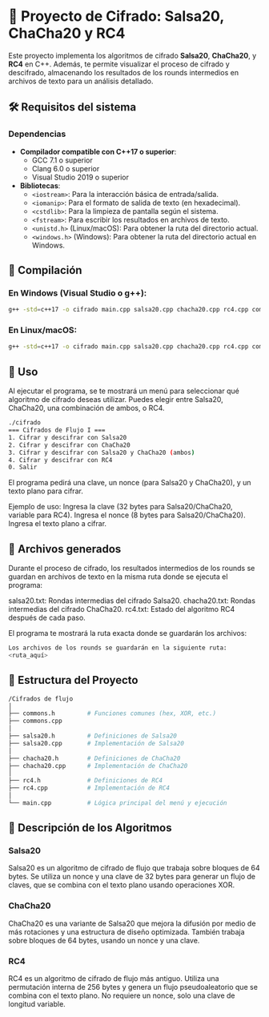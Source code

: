 # 🔐 **Proyecto de Cifrado: Salsa20, ChaCha20 y RC4**

Este proyecto implementa los algoritmos de cifrado **Salsa20**, **ChaCha20**, y **RC4** en C++. Además, te permite visualizar el proceso de cifrado y descifrado, almacenando los resultados de los rounds intermedios en archivos de texto para un análisis detallado.

## 🛠 **Requisitos del sistema**

### Dependencias
- **Compilador compatible con C++17 o superior**:
  - GCC 7.1 o superior
  - Clang 6.0 o superior
  - Visual Studio 2019 o superior
- **Bibliotecas**:
  - `<iostream>`: Para la interacción básica de entrada/salida.
  - `<iomanip>`: Para el formato de salida de texto (en hexadecimal).
  - `<cstdlib>`: Para la limpieza de pantalla según el sistema.
  - `<fstream>`: Para escribir los resultados en archivos de texto.
  - `<unistd.h>` (Linux/macOS): Para obtener la ruta del directorio actual.
  - `<windows.h>` (Windows): Para obtener la ruta del directorio actual en Windows.

## 🔧 **Compilación**

### En **Windows** (Visual Studio o g++):

```bash
g++ -std=c++17 -o cifrado main.cpp salsa20.cpp chacha20.cpp rc4.cpp commons.cpp
```

### En Linux/macOS:

```bash
g++ -std=c++17 -o cifrado main.cpp salsa20.cpp chacha20.cpp rc4.cpp commons.cpp
```

## 🚀 **Uso**

Al ejecutar el programa, se te mostrará un menú para seleccionar qué algoritmo de cifrado deseas utilizar. Puedes elegir entre Salsa20, ChaCha20, una combinación de ambos, o RC4.

```bash
./cifrado
=== Cifrados de Flujo I ===
1. Cifrar y descifrar con Salsa20
2. Cifrar y descifrar con ChaCha20
3. Cifrar y descifrar con Salsa20 y ChaCha20 (ambos)
4. Cifrar y descifrar con RC4
0. Salir

```
El programa pedirá una clave, un nonce (para Salsa20 y ChaCha20), y un texto plano para cifrar.

Ejemplo de uso:
Ingresa la clave (32 bytes para Salsa20/ChaCha20, variable para RC4).
Ingresa el nonce (8 bytes para Salsa20/ChaCha20).
Ingresa el texto plano a cifrar.

## 📄 Archivos generados
Durante el proceso de cifrado, los resultados intermedios de los rounds se guardan en archivos de texto en la misma ruta donde se ejecuta el programa:

salsa20.txt: Rondas intermedias del cifrado Salsa20.
chacha20.txt: Rondas intermedias del cifrado ChaCha20.
rc4.txt: Estado del algoritmo RC4 después de cada paso.

El programa te mostrará la ruta exacta donde se guardarán los archivos:
```bash
Los archivos de los rounds se guardarán en la siguiente ruta:
<ruta_aquí>
```
## 📂 Estructura del Proyecto
```bash
/Cifrados de flujo
│
├── commons.h         # Funciones comunes (hex, XOR, etc.)
├── commons.cpp
│
├── salsa20.h         # Definiciones de Salsa20
├── salsa20.cpp       # Implementación de Salsa20
│
├── chacha20.h        # Definiciones de ChaCha20
├── chacha20.cpp      # Implementación de ChaCha20
│
├── rc4.h             # Definiciones de RC4
├── rc4.cpp           # Implementación de RC4
│
└── main.cpp          # Lógica principal del menú y ejecución

```
## 📝 Descripción de los Algoritmos

### Salsa20
Salsa20 es un algoritmo de cifrado de flujo que trabaja sobre bloques de 64 bytes. Se utiliza un nonce y una clave de 32 bytes para generar un flujo de claves, que se combina con el texto plano usando operaciones XOR.

### ChaCha20
ChaCha20 es una variante de Salsa20 que mejora la difusión por medio de más rotaciones y una estructura de diseño optimizada. También trabaja sobre bloques de 64 bytes, usando un nonce y una clave.

### RC4
RC4 es un algoritmo de cifrado de flujo más antiguo. Utiliza una permutación interna de 256 bytes y genera un flujo pseudoaleatorio que se combina con el texto plano. No requiere un nonce, solo una clave de longitud variable.